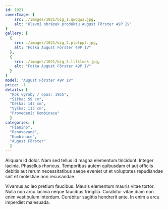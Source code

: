 ```yaml
---
id: 1021
coverImage: {
    src: ./images/1021/big_1.qwqqwa.jpg,
    alt: "Hlavní obrázek produktu August Förster 49P IV"
}
gallery: [
  {
    src: ./images/1021/big_2.plplppl.jpg,
    alt: "Fotka August Förster 49P IV"
  },
  {
    src: ./images/1021/big_3.lllklook.jpg,
    alt: "Fotka August Förster 49P IV"
  }
]
model: "August Förster 49P IV"
price: -1
details: [
  "Rok výroby / opus: 1955",
  "Šířka: 59 cm",
  "Délka: 142 cm",
  "Výška: 113 cm",
  "Provedení: Kombinace"
  ]
categories: [
  "Pianino",
  "Renovované",
  "Kombinace",
  "August Förster"
  ]
---
```


Aliquam id dolor. Nam sed tellus id magna elementum tincidunt. Integer lacinia. Phasellus rhoncus. Temporibus autem quibusdam et aut officiis debitis aut rerum necessitatibus saepe eveniet ut et voluptates repudiandae sint et molestiae non recusandae.

Vivamus ac leo pretium faucibus. Mauris elementum mauris vitae tortor. Nulla non arcu lacinia neque faucibus fringilla. Curabitur vitae diam non enim vestibulum interdum. Curabitur sagittis hendrerit ante. In enim a arcu imperdiet malesuada.